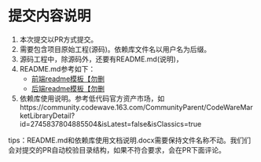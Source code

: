 # 提交内容说明

1. 本次提交以PR方式提交。
2. 需要包含项目原始工程(源码)。依赖库文件名以用户名为后缀。
3. 源码工程中，除源码外，还要有README.md(说明)，
4. README.md参考如下：
   * [前端readme模板【勿删](https://github.com/netease-lcap/CodeWaveAssetCompetition2024/blob/main/%E5%89%8D%E7%AB%AFreadme%E6%A8%A1%E6%9D%BF%E3%80%90%E5%8B%BF%E5%88%A0%E3%80%91)
   * [后端readme模板【勿删](https://github.com/netease-lcap/CodeWaveAssetCompetition2024/blob/main/%E5%90%8E%E7%AB%AFreadme%E6%A8%A1%E6%9D%BF%E3%80%90%E5%8B%BF%E5%88%A0%E3%80%91)
5. 依赖库使用说明。参考低代码官方资产市场，如https://community.codewave.163.com/CommunityParent/CodeWareMarketLibraryDetail?id=2745837804885504&isLatest=false&isClassics=true

tips：README.md和依赖库使用文档说明.docx需要保持文件名称不动。我们们会对提交的PR自动校验目录结构，如果不符合要求，会在PR下面评论。
